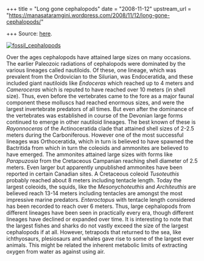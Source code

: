 +++
title = "Long gone cephalopods"
date = "2008-11-12"
upstream_url = "https://manasataramgini.wordpress.com/2008/11/12/long-gone-cephalopods/"

+++
Source: [here](https://manasataramgini.wordpress.com/2008/11/12/long-gone-cephalopods/).

[![fossil_cephalopods](https://i0.wp.com/farm4.static.flickr.com/3175/3023696809_f5b1e20030.jpg)](http://www.flickr.com/photos/24766652@N05/3023696809/ "fossil_cephalopods by somasushma, on Flickr")

Over the ages cephalopods have attained large sizes on many occasions. The earlier Paleozoic radiations of cephalopods were dominated by the various lineages called nautiloids. Of these, one lineage, which was prevalent from the Ordovician to the Silurian, was Endoceratida, and these included giant nautiloids like *Endoceras* which reached up to 4 meters and *Cameroceras* which is reputed to have reached over 10 meters
(in shell size). Thus, even before the vertebrates came to the fore as a
major faunal component these molluscs had reached enormous sizes, and were the largest invertebrate predators of all times. But even after the dominance of the vertebrates was established in course of the Devonian large forms continued to emerge in other nautiloid lineages. The best known of these is *Rayonnoceras* of the Actinoceratida clade that attained shell sizes of 2-2.5 meters during the Carboniferous. However one of the most successful lineages was Orthoceratida, which in turn is believed to have spawned the Bactritida from which in turn the coleoids and ammonites are believed to have emerged. The ammonites attained large sizes with forms like *Parapuzosia* from the Cretaceous Campanian reaching shell diameter of 2.5 meters. Even larger but apparently unpublished ammonites have been reported in certain Canadian sites. A Cretaceous coleoid *Tusoteuthis* probably reached about 8 meters including tentacle length. Today the largest coleoids, the squids, like the *Mesonychoteuthis* and *Architeuthis* are believed reach 13-14 meters including tentacles are amongst the most impressive marine predators. *Enteroctopus* with tentacle length considered has been recorded to reach over 6 meters. Thus, large cephalopods from different lineages have been seen in practically every era, though different lineages have declined or expanded over time. It is interesting to note that the largest fishes and sharks do not vastly exceed the size of the largest cephalopods if at all. However, tetrapods that returned to the sea, like ichthyosaurs, plesiosaurs and whales gave rise to some of the largest ever animals. This might be related the inherent metabolic limits of extracting oxygen from water as against using air.

